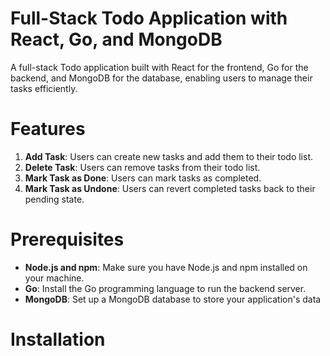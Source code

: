 <!-- # todo_app--react_go -->

# Full-Stack Todo Application with React, Go, and MongoDB

A full-stack Todo application built with React for the frontend, Go for the backend, and MongoDB for the database, enabling users to manage their tasks efficiently.

# Features

1. **Add Task**: Users can create new tasks and add them to their todo list.
2. **Delete Task**: Users can remove tasks from their todo list.
3. **Mark Task as Done**: Users can mark tasks as completed.
4. **Mark Task as Undone**: Users can revert completed tasks back to their pending state.

# Prerequisites

- **Node.js and npm**: Make sure you have Node.js and npm installed on your machine.
- **Go**: Install the Go programming language to run the backend server.
- **MongoDB**: Set up a MongoDB database to store your application's data

# Installation


